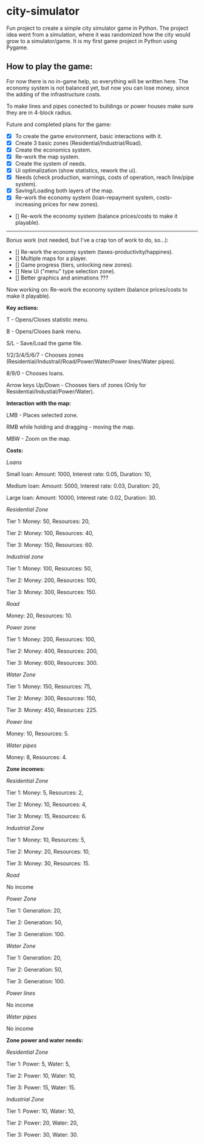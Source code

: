 # city-simulator
Fun project to create a simple city simulator game in Python. The project idea went from a simulation, where it was randomized how the city would grow to a simulator/game. It is my first game project in Python using Pygame.

## How to play the game:

For now there is no in-game help, so everything will be written here. The economy system is not balanced yet, but now you can lose money, since the adding of the infrastructure costs.

To make lines and pipes conected to buildings or power houses make sure they are in 4-block radius.

Future and completed plans for the game:

- [x] To create the game environment, basic interactions with it.
- [x] Create 3 basic zones (Residential/Industrial/Road).
- [x] Create the economics system.
- [x] Re-work the map system.
- [x] Create the system of needs.
- [x] Ui optimalization (show statistics, rework the ui).
- [x] Needs (check production, warnings, costs of operation, reach line/pipe system).
- [x] Saving/Loading both layers of the map.
- [x] Re-work the economy system (loan-repayment system, costs-increasing prices for new zones).
- [] Re-work the economy system (balance prices/costs to make it playable).
------------------------------------
Bonus work (not needed, but I've a crap ton of work to do, so...):
- [] Re-work the economy system (taxes-productivity/happines).
- [] Multiple maps for a player.
- [] Game progress (tiers, unlocking new zones).
- [] New Ui ("menu" type selection zone).
- [] Better graphics and animations ???

Now working on: Re-work the economy system (balance prices/costs to make it playable).
  
**Key actions:**

T - Opens/Closes statistic menu.

B - Opens/Closes bank menu.

S/L - Save/Load the game file.

1/2/3/4/5/6/7 - Chooses zones (Residential/Industrail/Road/Power/Water/Power lines/Water pipes).

8/9/0 - Chooses loans.

Arrow keys Up/Down - Chooses tiers of zones (Only for Residential/Industial/Power/Water).

**Interaction with the map:**

LMB - Places selected zone.

RMB while holding and dragging - moving the map.

MBW - Zoom on the map.

**Costs:**

*Loans*

Small loan: Amount: 1000, Interest rate: 0.05, Duration: 10,

Medium loan: Amount: 5000, Interest rate: 0.03, Duration: 20,

Large loan: Amount: 10000, Interest rate: 0.02, Duration: 30.

*Residential Zone*

Tier 1: Money: 50, Resources: 20,

Tier 2: Money: 100, Resources: 40,

Tier 3: Money: 150, Resources: 60.

*Industrial zone*

Tier 1: Money: 100, Resources: 50,

Tier 2: Money: 200, Resources: 100,

Tier 3: Money: 300, Resources: 150.

*Road*

Money: 20, Resources: 10.

*Power zone*

Tier 1: Money: 200, Resources: 100,

Tier 2: Money: 400, Resources: 200,

Tier 3: Money: 600, Resources: 300.

*Water Zone*

Tier 1: Money: 150, Resources: 75,
        
Tier 2: Money: 300, Resources: 150,

Tier 3: Money: 450, Resources: 225.

*Power line*

Money: 10, Resources: 5.

*Water pipes*

Money: 8, Resources: 4.

**Zone incomes:**

*Residential Zone*

Tier 1: Money: 5, Resources: 2,

Tier 2: Money: 10, Resources: 4,

Tier 3: Money: 15, Resources: 6.

*Industrial Zone*

Tier 1: Money: 10, Resources: 5,

Tier 2: Money: 20, Resources: 10,

Tier 3: Money: 30, Resources: 15.

*Road*

No income

*Power Zone*

Tier 1: Generation: 20,

Tier 2: Generation: 50,

Tier 3: Generation: 100.

*Water Zone*

Tier 1: Generation: 20,

Tier 2: Generation: 50,

Tier 3: Generation: 100.

*Power lines*

No income

*Water pipes*

No income

**Zone power and water needs:**

*Residential Zone*

Tier 1: Power: 5, Water: 5,

Tier 2: Power: 10, Water: 10,

Tier 3: Power: 15, Water: 15.

*Industrial Zone*

Tier 1: Power: 10, Water: 10,

Tier 2: Power: 20, Water: 20,

Tier 3: Power: 30, Water: 30.